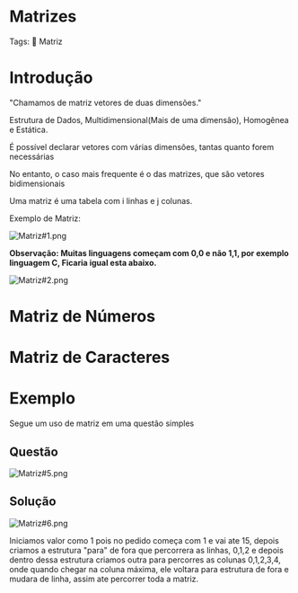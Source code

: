 # Matrizes

Tags: 🔢 Matriz

# Introdução

"Chamamos de matriz vetores de duas dimensões."

Estrutura de Dados, Multidimensional(Mais de uma dimensão), Homogênea e Estática.

É possível declarar vetores com várias dimensões, tantas quanto forem necessárias

No entanto, o caso mais frequente é o das matrizes, que são vetores bidimensionais

Uma matriz é uma tabela com i linhas e j colunas.

Exemplo de Matriz:

![Matriz#1.png](Matrizes%20876ed/Matriz1.png)

**Observação: Muitas linguagens começam com 0,0 e não 1,1, por exemplo linguagem C, Ficaria igual esta abaixo.**

![Matriz#2.png](Matrizes%20876ed/Matriz2.png)

# **Matriz de Números**

# **Matriz de Caracteres**

# **Exemplo**

Segue um uso de matriz em uma questão simples

## Questão

![Matriz#5.png](Matrizes%20876ed/Matriz5.png)

## Solução

![Matriz#6.png](Matrizes%20876ed/Matriz6.png)

Iniciamos valor como 1 pois no pedido começa com 1 e vai ate 15, depois criamos a estrutura "para" de fora que percorrera as linhas, 0,1,2 e depois dentro dessa estrutura criamos outra para percorres as colunas 0,1,2,3,4, onde quando chegar na coluna máxima, ele voltara para estrutura de fora e mudara de linha, assim ate percorrer toda a matriz.
